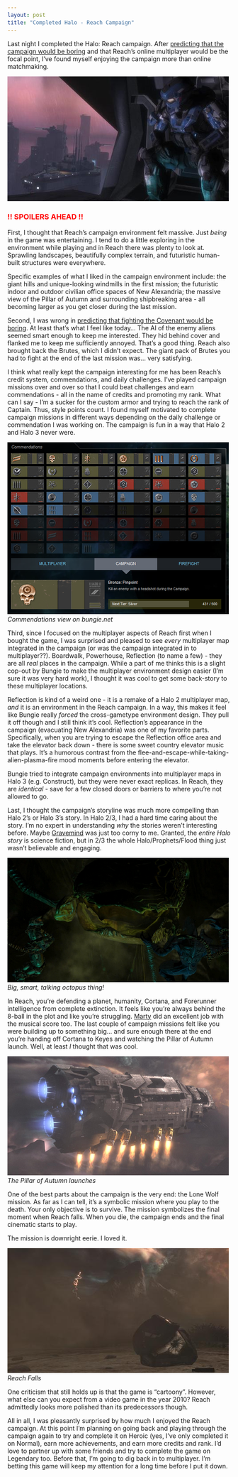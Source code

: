 ```yaml
---
layout: post
title: "Completed Halo - Reach Campaign"
---
```



<p>Last night I completed the Halo: Reach campaign. After <a href="http://hodnick.com/post/551179867/halo-reach-campaign-same-old-game" target="_blank">predicting that the campaign would be boring</a> and that Reach&#8217;s online multiplayer would be the focal point, I&#8217;ve found myself enjoying the campaign more than online matchmaking.</p>






































  
<p><a href="http://www.bungie.net/Stats/Reach/FileDetails.aspx?fid=249123" target="_blank"><img src="/hodsmedia/1400537079_1.jpg" alt="hard times"/></a></p>






































  
<h3 style="color: red;">!! SPOILERS AHEAD&#160;!!</h3>  
<p>First, I thought that Reach&#8217;s campaign environment felt massive. Just <em>being</em> in the game was entertaining. I tend to do a little exploring in the environment while playing and in Reach there was plenty to look at. Sprawling landscapes, beautifully complex terrain, and futuristic human-built structures were everywhere.</p>






































  
<p>Specific examples of what I liked in the campaign environment include: the giant hills and unique-looking windmills in the first mission; the futuristic indoor and outdoor civilian office spaces of New Alexandria; the massive view of the Pillar of Autumn and surrounding shipbreaking area - all becoming larger as you get closer during the last mission.</p>






































  
<p>Second, I was wrong in <a href="http://hodnick.com/post/551179867/halo-reach-campaign-same-old-game" target="_blank">predicting that fighting the Covenant would be boring</a>. At least that&#8217;s what I feel like today&#8230;  The AI of the enemy aliens seemed smart enough to keep me interested. They hid behind cover and flanked me to keep me sufficiently annoyed. That&#8217;s a good thing. Reach also brought back the Brutes, which I didn&#8217;t expect. The giant pack of Brutes you had to fight at the end of the last mission was&#8230;  very satisfying.</p>






































  
<p>I think what really kept the campaign interesting for me has been Reach&#8217;s credit system, commendations, and daily challenges. I&#8217;ve played campaign missions over and over so that I could beat challenges and earn commendations - all in the name of credits and promoting my rank. What can I say - I&#8217;m a sucker for the custom armor and trying to reach the rank of Captain. Thus, style points count. I found myself motivated to complete campaign missions in different ways depending on the daily challenge or commendation I was working on. The campaign is fun  in a way that Halo 2 and Halo 3 never were.</p>






































  
<p><img src="/hodsmedia/1400537079_2.png" alt=""/><em>Commendations view on bungie.net</em></p>






































  
<p>Third, since I focused on the multiplayer aspects of Reach first when I bought the game, I was surprised and pleased to see <em>every</em> multiplayer map integrated in the campaign (or was the campaign integrated in to multiplayer??). Boardwalk, Powerhouse, Reflection (to name a few) - they are all <em>real</em> places in the campaign. While a part of me thinks this is a slight cop-out by Bungie to make the multiplayer environment design easier (I&#8217;m sure it was very hard work), I thought it was cool to get some back-story to these multiplayer locations.</p>






































  
<p>Reflection is kind of a weird one - it is a remake of a Halo 2 multiplayer map, <em>and</em> it is an environment in the Reach campaign. In a way, this makes it feel like Bungie really <em>forced</em> the cross-gametype environment design. They pull it off though and I still think it&#8217;s cool. Reflection&#8217;s appearance in the campaign (evacuating New Alexandria) was one of my favorite parts. Specifically, when you are trying to escape the Reflection office area and take the elevator back down - there is some sweet country elevator music that plays. It&#8217;s a humorous contrast from the flee-and-escape-while-taking-alien-plasma-fire mood moments before entering the elevator.</p>






































  
<p>Bungie tried to integrate campaign environments into multiplayer maps in Halo 3 (e.g. Construct), but they were never exact replicas. In Reach, they are <em>identical</em> - save for a few closed doors or barriers to where you&#8217;re not allowed to go.</p>






































  
<p>Last, I thought the campaign&#8217;s storyline was much more compelling than Halo 2&#8217;s or Halo 3&#8217;s story. In Halo 2/3, I had a hard time caring about the story. I&#8217;m no expert in understanding <em>why</em> the stories weren&#8217;t interesting before. Maybe <a href="http://halo.wikia.com/wiki/Gravemind" target="_blank">Gravemind</a> was just too corny to me. Granted, the <em>entire Halo story</em> is science fiction, but in 2/3 the whole Halo/Prophets/Flood thing just wasn&#8217;t believable and engaging.</p>






































  
<p><img src="/hodsmedia/1400537079_3.png" alt=""/><em>Big, smart, talking octopus thing!</em></p>






































  
<p>In Reach, you&#8217;re defending a planet, humanity, Cortana, and Forerunner intelligence from complete extinction. It feels like you&#8217;re always behind the 8-ball in the plot and like you&#8217;re struggling. <a href="http://www.bungie.net/Inside/MeetTheTeam.aspx?person=odonnell" target="_blank">Marty</a> did an excellent job with the musical score too. The last couple of campaign missions felt like you were building up to something big&#8230;  and sure enough there at the end you&#8217;re handing off Cortana to Keyes and watching the Pillar of Autumn launch. Well, at least <em>I</em> thought that was cool.</p>






































  
<p><img src="/hodsmedia/1400537079_4.png" alt=""/><em>The Pillar of Autumn launches</em></p>






































  
<p>One of the best parts about the campaign is the very end: the Lone Wolf mission. As far as I can tell, it&#8217;s a symbolic mission where you play to the death. Your only objective is to survive. The mission symbolizes the final moment when Reach falls. When you die, the campaign ends and the final cinematic starts to play.</p>






































  
<p>The mission is downright eerie. I loved it.</p>






































  
<p><img src="/hodsmedia/1400537079_5.jpg" alt=""/><em>Reach Falls</em></p>






































  
<p>One criticism that still holds up is that the game is &#8220;cartoony&#8221;. However, what else can you expect from a video game in the year 2010? Reach admittedly looks more polished than its predecessors though.</p>






































  
<p>All in all, I was pleasantly surprised by how much I enjoyed the Reach campaign. At this point I&#8217;m planning on going back and playing through the campaign again to try and complete it on Heroic (yes, I&#8217;ve only completed it on Normal), earn more achievements, and earn more credits and rank. I&#8217;d love to partner up with some friends and try to complete the game on Legendary too.  Before that, I&#8217;m going to dig back in to multiplayer. I&#8217;m betting this game will keep my attention for a long time before I put it down.</p>






































